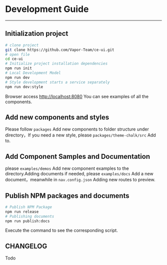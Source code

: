 # Development Guide
<!-- {.md} -->

----
<!-- {.md} -->

## Initialization project
<!-- {.md} -->

```bash
# clone project
git clone https://github.com/Vapor-Team/ce-ui.git
# open file
cd ce-ui
# Initialize project installation dependencies
npm run init
# Local Development Model
npm run dev
# Style development starts a service separately
npm run dev:style
```
<!-- {.md} -->

Browser access<!-- {.md} --> [http://localhost:8080](http://localhost:8080)<!-- {.md} --> You can see examples of all the components.

## Add new components and styles
<!-- {.md} -->
Please follow<!-- {.md} --> `packages` Add new components to folder structure under directory，If you need a new style, please `packages/theme-chalk/src` Add to.

## Add Component Samples and Documentation
<!-- {.md} -->
please<!-- {.md} --> `examples/demos` Add new component examples to the directory.Adding documents if needed, please `examples/docs` Add a new document，meanwhile in `nav.config.json` Adding new routes to preview.

## Publish NPM packages and documents
<!-- {.md} -->
```bash
# Publish NPM Package
npm run release
# Publishing documents
npm run publish:docs
```
<!-- {.md} -->
Execute the command to see the corresponding script.
<!-- {.md} -->

## CHANGELOG
<!-- {.md} -->
Todo
<!-- {.md} -->